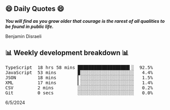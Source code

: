 ## 😄 Daily Quotes 😄

_**You will find as you grow older that courage is the rarest of all qualities to be found in public life.**_

Benjamin Disraeli



## 📊 Weekly development breakdown 📊

<pre>TypeScript  18 hrs 58 mins ███████████████████▍░  92.5%
JavaScript  53 mins        ▉░░░░░░░░░░░░░░░░░░░░   4.4%
JSON        18 mins        ▎░░░░░░░░░░░░░░░░░░░░   1.5%
XML         17 mins        ▎░░░░░░░░░░░░░░░░░░░░   1.4%
CSV         2 mins         ░░░░░░░░░░░░░░░░░░░░░   0.2%
Git         0 secs         ░░░░░░░░░░░░░░░░░░░░░   0.0%</pre>

6/5/2024